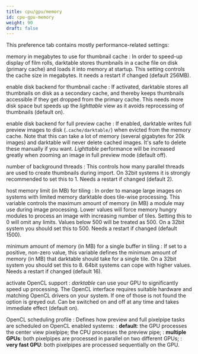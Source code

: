 ```yaml
---
title: cpu/gpu/memory
id: cpu-gpu-memory
weight: 90
draft: false
---
```


This preference tab contains mostly performance-related settings:

memory in megabytes to use for thumbnail cache
: In order to speed-up display of film rolls, darktable stores thumbnails in a cache file on disk (primary cache) and loads it into memory at startup. This setting controls the cache size in megabytes. It needs a restart if changed (default 256MB).

enable disk backend for thumbnail cache
: If activated, darktable stores all thumbnails on disk as a secondary cache, and thereby keeps thumbnails accessible if they get dropped from the primary cache. This needs more disk space but speeds up the _lighttable_ view as it avoids reprocessing of thumbnails (default on).

enable disk backend for full preview cache
: If enabled, darktable writes full preview images to disk (`.cache/darktable/`) when evicted from the memory cache. Note that this can take a lot of memory (several gigabytes for 20k images) and darktable will never delete cached images. It's safe to delete these manually if you want. _Lighttable_ performance will be increased greatly when zooming an image in full preview mode (default off).

number of background threads
: This controls how many parallel threads are used to create thumbnails during import. On 32bit systems it is strongly recommended to set this to 1. Needs a restart if changed (default 2).

host memory limit (in MB) for tiling
: In order to manage large images on systems with limited memory darktable does tile-wise processing. This variable controls the maximum amount of memory (in MB) a module may use during image processing. Lower values will force memory hungry modules to process an image with increasing number of tiles. Setting this to 0 will omit any limits. Values below 500 will be treated as 500. On a 32bit system you should set this to 500. Needs a restart if changed (default 1500).

minimum amount of memory (in MB) for a single buffer in tiling
: If set to a positive, non-zero value, this variable defines the minimum amount of memory (in MB) that darktable should take for a single tile. On a 32bit system you should set this to 8. 64bit systems can cope with higher values. Needs a restart if changed (default 16).

activate OpenCL support
: _darktable_ can use your GPU to significantly speed up processing. The OpenCL interface requires suitable hardware and matching OpenCL drivers on your system. If one of those is not found the option is greyed out. Can be switched on and off at any time and takes immediate effect (default on).

OpenCL scheduling profile
: Defines how preview and full pixelpipe tasks are scheduled on OpenCL enabled systems: 
: **default**: the GPU processes the center view pixelpipe; the CPU processes the preview pipe; 
: **multiple GPUs**: both pixelpipes are processed in parallel on two different GPUs; 
: **very fast GPU**: both pixelpipes are processed sequentially on the GPU. 

